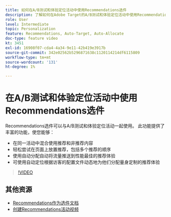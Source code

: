 ```yaml
---
title: 如何在A/B测试和体验定位活动中使用Recommendations选件
description: 了解如何在Adobe Target的A/B测试和体验定位活动中使用Recommendations选件。
role: User
level: Intermediate
topic: Personalization
feature: Recommendations, Auto-Target, Auto-Allocate
doc-type: feature video
kt: 3451
exl-id: 16908f07-cda4-4a34-9e11-42b419e3917b
source-git-commit: 342e02562b5296871638c1120114214df6115809
workflow-type: tm+mt
source-wordcount: '131'
ht-degree: 1%

---
```


# 在A/B测试和体验定位活动中使用Recommendations选件

Recommendations选件可以与A/B测试和体验定位活动一起使用。 此功能提供了丰富的功能，使您能够：

* 在同一活动中混合使用推荐和非推荐内容
* 轻松尝试在页面上放置推荐，包括多个推荐的顺序
* 使用自动分配自动将流量推送到性能最佳的推荐体验
* 可使用自动定位根据访客的配置文件动态地为他们分配量身定制的推荐体验

>[!VIDEO](https://video.tv.adobe.com/v/28878?quality=12)

## 其他资源

* [Recommendations作为选件文档](https://experienceleague.adobe.com/docs/target/using/recommendations/recommendations-as-an-offer.html?lang=en)
* [创建Recommendations活动视频](create-a-recommendations-activity.md)
